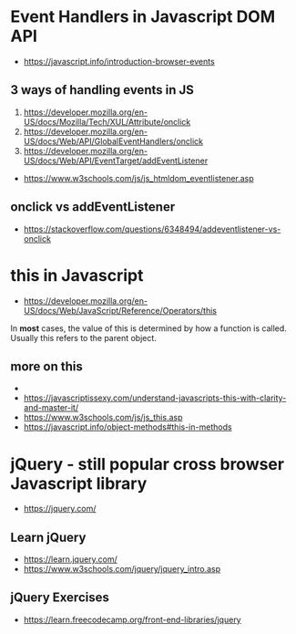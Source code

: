 # Event Handlers in Javascript DOM API

* https://javascript.info/introduction-browser-events

## 3 ways of handling events in JS
1. https://developer.mozilla.org/en-US/docs/Mozilla/Tech/XUL/Attribute/onclick
2. https://developer.mozilla.org/en-US/docs/Web/API/GlobalEventHandlers/onclick
3. https://developer.mozilla.org/en-US/docs/Web/API/EventTarget/addEventListener

* https://www.w3schools.com/js/js_htmldom_eventlistener.asp

## onclick vs addEventListener
* https://stackoverflow.com/questions/6348494/addeventlistener-vs-onclick

# this in Javascript

* https://developer.mozilla.org/en-US/docs/Web/JavaScript/Reference/Operators/this

In **most** cases, the value of this is determined by how a function is called. Usually this refers to the parent object. 

## more on this
* 
* https://javascriptissexy.com/understand-javascripts-this-with-clarity-and-master-it/
* https://www.w3schools.com/js/js_this.asp
* https://javascript.info/object-methods#this-in-methods



# jQuery - still popular cross browser Javascript library

* https://jquery.com/

## Learn jQuery
* https://learn.jquery.com/
* https://www.w3schools.com/jquery/jquery_intro.asp

## jQuery Exercises
* https://learn.freecodecamp.org/front-end-libraries/jquery
